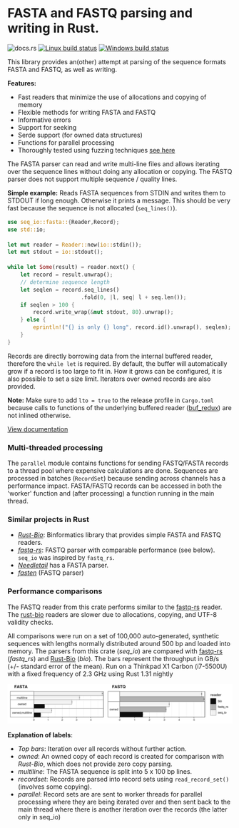 
# FASTA and FASTQ parsing and writing in Rust.

![docs.rs](https://docs.rs/seq_io/badge.svg)
[![Linux build status](https://api.travis-ci.org/markschl/seq_io.png)](https://travis-ci.org/markschl/seq_io)
[![Windows build status](https://ci.appveyor.com/api/projects/status/github/markschl/seq_io?svg=true)](https://ci.appveyor.com/project/markschl/seq_io)

This library provides an(other) attempt at parsing of the sequence formats FASTA and FASTQ, as well as writing.

**Features:**

* Fast readers that minimize the use of allocations and copying of memory
* Flexible methods for writing FASTA and FASTQ
* Informative errors
* Support for seeking
* Serde support (for owned data structures)
* Functions for parallel processing
* Thoroughly tested using fuzzing techniques [see here](FUZZING.md)

The FASTA parser can read and write multi-line files and allows
iterating over the sequence lines without doing any allocation or
copying. The FASTQ parser does not support multiple sequence / quality lines.

**Simple example:**
Reads FASTA sequences from STDIN and writes them to STDOUT
if long enough. Otherwise it prints a message. This should
be very fast because the sequence is not allocated (`seq_lines()`).
```rust
use seq_io::fasta::{Reader,Record};
use std::io;

let mut reader = Reader::new(io::stdin());
let mut stdout = io::stdout();

while let Some(result) = reader.next() {
    let record = result.unwrap();
    // determine sequence length
    let seqlen = record.seq_lines()
                       .fold(0, |l, seq| l + seq.len());
    if seqlen > 100 {
        record.write_wrap(&mut stdout, 80).unwrap();
    } else {
        eprintln!("{} is only {} long", record.id().unwrap(), seqlen);
    }
}
```

Records are directly borrowing data from the internal buffered reader,
therefore the `while let` is required. By default, the buffer will automatically
grow if a record is too large to fit in. How it grows can be configured, it is
also possible to set a size limit. Iterators over owned records are also provided.

**Note:** Make sure to add `lto = true` to the release profile in `Cargo.toml`
because calls to functions of the underlying buffered reader
([buf_redux](https://github.com/abonander/buf_redux)) are not inlined otherwise.

[View documentation](https://docs.rs/seq_io)

### Multi-threaded processing

The `parallel` module contains functions for sending FASTQ/FASTA
records to a thread pool where expensive calculations are done.
Sequences are processed in batches (`RecordSet`) because sending across
channels has a performance impact. FASTA/FASTQ records can be accessed in
both the 'worker' function and (after processing) a function running in the
main thread.

### Similar projects in Rust

* *[Rust-Bio](https://rust-bio.github.io)*: Binformatics library that provides
  simple FASTA and FASTQ readers.
* *[fastq-rs](https://github.com/aseyboldt/fastq-rs)*: FASTQ parser with
  comparable performance (see below). `seq_io` was inspired by `fastq_rs`.
* *[Needletail](https://github.com/onecodex/needletail)* has a FASTA parser.
* *[fasten](https://github.com/lskatz/fasten)* (FASTQ parser)

### Performance comparisons

The FASTQ reader from this crate performs similar to the
[fastq-rs](https://github.com/aseyboldt/fastq-rs) reader.
The [rust-bio](http://rust-bio.github.io/) readers are slower due
to allocations, copying, and UTF-8 validity checks.

All comparisons were run on a set of 100,000 auto-generated, synthetic sequences
with lengths normally distributed around 500 bp and loaded into memory.
The parsers from this crate (*seq_io*) are compared with [fastq-rs](https://github.com/aseyboldt/fastq-rs) (*fastq_rs*)
and [Rust-Bio](https://rust-bio.github.io/) (*bio*).
The bars represent the throughput in GB/s (+/- standard error of the mean).
Run on a Thinkpad X1 Carbon (i7-5500U) with a fixed frequency of 2.3 GHz
using Rust 1.31 nightly

![benchmark results](bench_results/reader_comparison_simple.png)

**Explanation of labels**:

* *Top bars*: Iteration over all records without further action.
* *owned*: An owned copy of each record is created for comparison with *Rust-Bio*,
  which does not provide zero copy parsing.
* *multiline*: The FASTA sequence is split into 5 x 100 bp lines.
* *recordset*: Records are parsed into record sets using `read_record_set()` (involves some copying).
* *parallel*: Record sets are are sent to worker threads for parallel processing
  where they are being iterated over and then sent back to the main thread
  where there is another iteration over the records (the latter only in seq_io)

